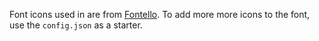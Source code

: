 Font icons used in are from [Fontello](http://fontello.com/). To add more more icons to the font, use the `config.json` as a starter.